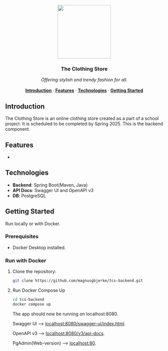 <p align="center">
 <img src="https://github.com/magnusgbjerke/tcs-backend/blob/main/hanger.svg" width="170"/>
</p>

<h3 align="center">The Clothing Store</h3>

<p align="center">
    <i>Offering stylish and trendy fashion for all.</i>
    <br />
<br />
    <a href="#Introduction"><strong>Introduction</strong></a> ·
    <a href="#Features"><strong>Features</strong></a> ·
    <a href="#Technologies"><strong>Technologies</strong></a> ·
    <a href="#Getting-Started"><strong>Getting Started</strong></a>
</p>


## Introduction
<!--- Short description --->
The Clothing Store is an online clothing store created as a part of a school project. It is scheduled to be completed by Spring 2025. This is the backend component.

## Features
- 

## Technologies

- **Backend**: Spring Boot(Maven, Java)
- **API Docs**: Swagger UI and OpenAPI v3
- **DB**: PostgreSQL

## Getting Started
Run locally or with Docker.

### Prerequisites
- Docker Desktop installed.

### Run with Docker
1. Clone the repository:
   
   ```bash
   git clone https://github.com/magnusgbjerke/tcs-backend.git
   ```

2. Run Docker Compose Up
   
    ```bash
    cd tcs-backend
    docker compose up
   ```
   
   The app should now be running on localhost:8080.

   Swagger UI --> [localhost:8080/swagger-ui/index.html](http://localhost:8080/swagger-ui/index.html).

   OpenAPI v3 --> [localhost:8080/v3/api-docs](http://localhost:8080/v3/api-docs).

   PgAdmin(Web-version) --> [localhost:80](http://localhost:80).
